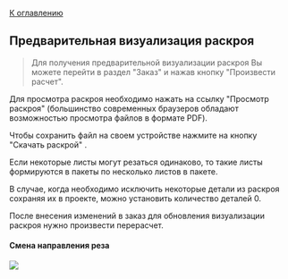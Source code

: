 [К оглавлению](/service/doc/?cid=dsp)
## Предварительная визуализация раскроя

>Для получения предварительной визуализации раскроя Вы можете перейти в раздел "Заказ" и нажав кнопку "Произвести расчет".
>
Для просмотра раскроя необходимо нажать на ссылку "Просмотр раскроя" (большинство современных браузеров обладают возможностью просмотра файлов в формате PDF).
>
Чтобы сохранить файл на своем устройстве нажмите на кнопку "Скачать раскрой" .
>
Если некоторые листы могут резаться одинаково, то такие листы формируются в пакеты по несколько листов в пакете. 
>
В случае, когда необходимо исключить некоторые детали из раскроя сохраняя их в проекте, можно установить количество деталей 0.
>
После внесения изменений в заказ для обновления визуализации раскроя нужно произвести перерасчет.


#### Смена направления реза

![](/store/Items/libs/doc_pictures/scrinu/rez.png)